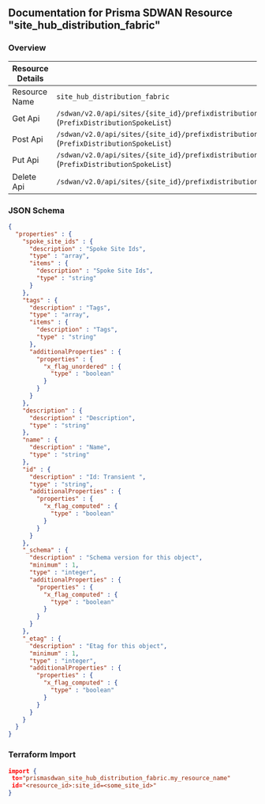 ## Documentation for Prisma SDWAN Resource "site_hub_distribution_fabric"

### Overview

| Resource Details | |
| ------------- | ------------- |
| Resource Name | `site_hub_distribution_fabric` |
| Get Api  | `/sdwan/v2.0/api/sites/{site_id}/prefixdistributionspokelists/{id}` (`PrefixDistributionSpokeList`) |
| Post Api  | `/sdwan/v2.0/api/sites/{site_id}/prefixdistributionspokelists` (`PrefixDistributionSpokeList`) |
| Put Api  | `/sdwan/v2.0/api/sites/{site_id}/prefixdistributionspokelists/{id}` (`PrefixDistributionSpokeList`) |
| Delete Api  | `/sdwan/v2.0/api/sites/{site_id}/prefixdistributionspokelists/{id}` |


### JSON Schema

```json
{
  "properties" : {
    "spoke_site_ids" : {
      "description" : "Spoke Site Ids",
      "type" : "array",
      "items" : {
        "description" : "Spoke Site Ids",
        "type" : "string"
      }
    },
    "tags" : {
      "description" : "Tags",
      "type" : "array",
      "items" : {
        "description" : "Tags",
        "type" : "string"
      },
      "additionalProperties" : {
        "properties" : {
          "x_flag_unordered" : {
            "type" : "boolean"
          }
        }
      }
    },
    "description" : {
      "description" : "Description",
      "type" : "string"
    },
    "name" : {
      "description" : "Name",
      "type" : "string"
    },
    "id" : {
      "description" : "Id: Transient ",
      "type" : "string",
      "additionalProperties" : {
        "properties" : {
          "x_flag_computed" : {
            "type" : "boolean"
          }
        }
      }
    },
    "_schema" : {
      "description" : "Schema version for this object",
      "minimum" : 1,
      "type" : "integer",
      "additionalProperties" : {
        "properties" : {
          "x_flag_computed" : {
            "type" : "boolean"
          }
        }
      }
    },
    "_etag" : {
      "description" : "Etag for this object",
      "minimum" : 1,
      "type" : "integer",
      "additionalProperties" : {
        "properties" : {
          "x_flag_computed" : {
            "type" : "boolean"
          }
        }
      }
    }
  }
}
```

### Terraform Import
```json
import {
 to="prismasdwan_site_hub_distribution_fabric.my_resource_name"
 id="<resource_id>:site_id=<some_site_id>"
}
```

